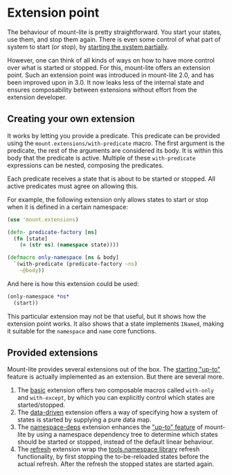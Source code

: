# Extension point

The behaviour of mount-lite is pretty straightforward.
You start your states, use them, and stop them again.
There is even some control of what part of system to start (or stop), by [starting the system partially](02-partial-system.md).

However, one can think of all kinds of ways on how to have more control over what is started or stopped.
For this, mount-lite offers an extension point.
Such an extension point was introduced in mount-lite 2.0, and has been improved upon in 3.0.
It now leaks less of the internal state and ensures composability between extensions without effort from the extension developer.

## Creating your own extension

It works by letting you provide a predicate.
This predicate can be provided using the `mount.extensions/with-predicate` macro.
The first argument is the predicate, the rest of the arguments are considered its body.
It is within this body that the predicate is active.
Multiple of these `with-predicate` expressions can be nested, composing the predicates.

Each predicate receives a state that is about to be started or stopped.
All active predicates must agree on allowing this.

For example, the following extension only allows states to start or stop when it is defined in a certain namespace:

```clj
(use 'mount.extensions)

(defn- predicate-factory [ns]
  (fn [state]
    (= (str ns) (namespace state))))

(defmacro only-namespace [ns & body]
  `(with-predicate (predicate-factory ~ns)
    ~@body))
```

And here is how this extension could be used:

```clj
(only-namespace *ns*
  (start))
```

This particular extension may not be that useful, but it shows how the extension point works.
It also shows that a state implements `INamed`, making it suitable for the `namespace` and `name` core functions.

## Provided extensions

Mount-lite provides several extensions out of the box.
The [starting "up-to"](02-partial-system.md) feature is actually implemented as an extension.
But there are several more.

1. The [basic](https://cljdoc.org/d/functionalbytes/mount-lite/CURRENT/api/mount.extensions.basic) extension offers two composable macros called `with-only` and `with-except`, by which you can explicitly control which states are started/stopped.
2. The [data-driven](https://cljdoc.org/d/functionalbytes/mount-lite/CURRENT/api/mount.extensions.data-driven) extension offers a way of specifying how a system of states is started by supplying a pure data map.
3. The [namespace-deps](https://cljdoc.org/d/functionalbytes/mount-lite/CURRENT/api/mount.extensions.namespace-deps) extension enhances the ["up-to" feature](02-partial-system.md) of mount-lite by using a namespace dependency tree to determine which states should be started or stopped, instead of the default linear behaviour.
4. The [refresh](https://cljdoc.org/d/functionalbytes/mount-lite/CURRENT/api/mount.extensions.refresh) extension wrap the [tools.namespace library](https://github.com/clojure/tools.namespace) refresh functionality, by first stopping the to-be-reloaded states before the actual refresh.
After the refresh the stopped states are started again.
